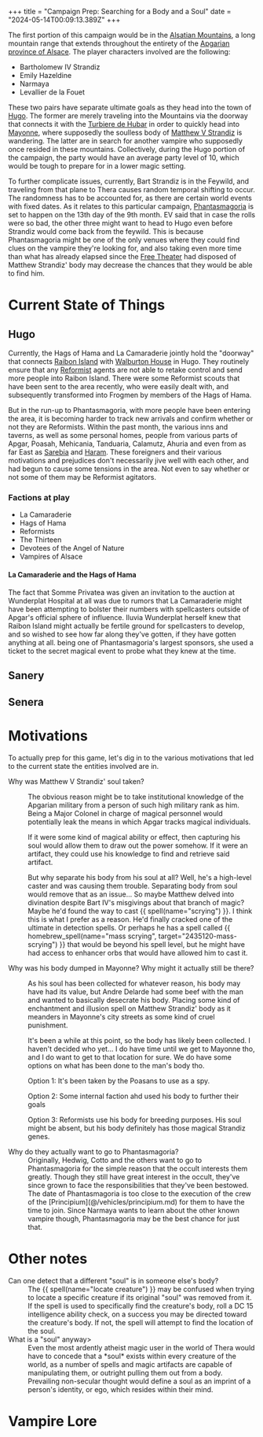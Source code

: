 +++
title = "Campaign Prep: Searching for a Body and a Soul"
date = "2024-05-14T00:09:13.389Z"
+++

The first portion of this campaign would be in the [Alsatian Mountains](@/locations/alsatian-mountains.md), a long mountain range that extends throughout the entirety of the [Apgarian](@/locations/apgar.md) [province of Alsace](@/locations/alsace.md). The player characters involved are the following:

 - Bartholomew IV Strandiz
 - Emily Hazeldine
 - Narmaya
 - Levallier de la Fouet

These two pairs have separate ultimate goals as they head into the town of [Hugo](@/locations/hugo.md). The former are merely traveling into the Mountains via the doorway that connects it with the [Turbiere de Hubar](@/locations/turbiere-de-hubar.md) in order to quickly head into [Mayonne](@/locations/mayonne.md), where supposedly the soulless body of [Matthew V Strandiz](@/characters/matthew-v-strandiz.md) is wandering. The latter are in search for another vampire who supposedly once resided in these mountains. Collectively, during the Hugo portion of the campaign, the party would have an average party level of 10, which would be tough to prepare for in a lower magic setting.

To further complicate issues, currently, Bart Strandiz is in the Feywild, and traveling from that plane to Thera causes random temporal shifting to occur. The randomness has to be accounted for, as there are certain world events with fixed dates. As it relates to this particular campaign, [Phantasmagoria](@/events/phantasmagoria.md) is set to happen on the 13th day of the 9th month. EV said that in case the rolls were so bad, the other three might want to head to Hugo even before Strandiz would come back from the feywild. This is because Phantasmagoria might be one of the only venues where they could find clues on the vampire they're looking for, and also taking even more time than what has already elapsed since the [Free Theater](@/organizations/free-theater.md) had disposed of Matthew Strandiz' body may decrease the chances that they would be able to find him.

# Current State of Things

## Hugo

Currently, the Hags of Hama and La Camaraderie jointly hold the "doorway" that connects [Raibon Island](@/locations/raibon-island.md) with [Walburton House]("@/locations/walburton-house.md) in Hugo. They routinely ensure that any [Reformist](@/religions/reformed-divine-masochist.md) agents are not able to retake control and send more people into Raibon Island. There were some Reformist scouts that have been sent to the area recently, who were easily dealt with, and subsequently transformed into Frogmen by members of the Hags of Hama.

But in the run-up to Phantasmagoria, with more people have been entering the area, it is becoming harder to track new arrivals and confirm whether or not they are Reformists. Within the past month, the various inns and taverns, as well as some personal homes, people from various parts of Apgar, Poasah, Mehicania, Tanduaria, Calamutz, Ahuria and even from as far East as [Sarebia](@/locations/sarebia.md) and [Haram](@/locations/haram.md). These foreigners and their various motivations and prejudices don't necessarily jive well with each other, and had begun to cause some tensions in the area. Not even to say whether or not some of them may be Reformist agitators.

### Factions at play
 - La Camaraderie
 - Hags of Hama
 - Reformists
 - The Thirteen
 - Devotees of the Angel of Nature
 - Vampires of Alsace

#### La Camaraderie and the Hags of Hama

The fact that Somme Privatea was given an invitation to the auction at Wunderplat Hospital at all was due to rumors that La Camaraderie might have been attempting to bolster their numbers with spellcasters outside of Apgar's official sphere of influence. Iluvia Wunderplat herself knew that Raibon Island might actually be fertile ground for spellcasters to develop, and so wished to see how far along they've gotten, if they have gotten anything at all. being one of Phantasmagoria's largest sponsors, she used a ticket to the secret magical event to probe what they knew at the time.

## Sanery

## Senera

# Motivations

To actually prep for this game, let's dig in to the various motivations that led to the current state the entities involved are in.

<dl>
  <dt>Why was Matthew V Strandiz' soul taken?</dt>
  <dd>
    <p>The obvious reason might be to take institutional knowledge of the Apgarian military from a person of such high military rank as him. Being a Major Colonel in charge of magical personnel would potentially leak the means in which Apgar tracks magical individuals.
    <p>If it were some kind of magical ability or effect, then capturing his soul would allow them to draw out the power somehow. If it were an artifact, they could use his knowledge to find and retrieve said artifact.
    <p>But why separate his body from his soul at all? Well, he's a high-level caster and was causing them trouble. Separating body from soul would remove that as an issue... So maybe Matthew delved into divination despite Bart IV's misgivings about that branch of magic? Maybe he'd found the way to cast {{ spell(name="scrying") }}. I think this is what I prefer as a reason. He'd finally cracked one of the ultimate in detection spells. Or perhaps he has a spell called {{ homebrew_spell(name="mass scrying", target="2435120-mass-scrying") }} that would be beyond his spell level, but he might have had access to enhancer orbs that would have allowed him to cast it.
  </dd>
  <dt>
    Why was his body dumped in Mayonne? Why might it actually still be there?
  </dt>
  <dd>
    <p>As his soul has been collected for whatever reason, his body may have had its value, but Andre Delarde had some beef with the man and wanted to basically desecrate his body. Placing some kind of enchantment and illusion spell on Matthew Strandiz' body as it meanders in Mayonne's city streets as some kind of cruel punishment.
    <p>It's been a while at this point, so the body has likely been collected. I haven't decided who yet... I do have time until we get to Mayonne tho, and I do want to get to that location for sure.
    We do have some options on what has been done to the man's body tho.
    <p>Option 1: It's been taken by the Poasans to use as a spy.
    <p>Option 2: Some internal faction ahd used his body to further their goals
    <p>Option 3: Reformists use his body for breeding purposes. His soul might be absent, but his body definitely has those magical Strandiz genes.
  </dd>
  <dt>Why do they actually want to go to Phantasmagoria?</dt>
  <dd>
    Originally, Hedwig, Cotto and the others want to go to Phantasmagoria for the simple reason that the occult interests them greatly. Though they still have great interest in the occult, they've since grown to face the responsibilities that they've been bestowed. The date of Phantasmagoria is too close to the execution of the crew of the [Principium](@/vehicles/principium.md) for them to have the time to join. Since Narmaya wants to learn about the other known vampire though, Phantasmagoria may be the best chance for just that.
  </dd>
</dl>

# Other notes
<dl>
  <dt>Can one detect that a different "soul" is in someone else's body?</dt>
  <dd>
    The {{ spell(name="locate creature") }} may be confused when trying to locate a specific creature if its original "soul" was removed from it. If the spell is used to specifically find the creature's body, roll a DC 15 intelligence ability check, on a success you may be directed toward the creature's body. If not, the spell will attempt to find the location of the soul.
    </dd>
  <dt>What is a "soul" anyway></dt>
  <dd>
    Even the most ardently atheist magic user in the world of Thera would have to concede that a *soul* exists within every creature of the world, as a number of spells and magic artifacts are capable of manipulating them, or outright pulling them out from a body.
    Prevailing non-secular thought would define a soul as an imprint of a person's identity, or ego, which resides within their mind. 
  </dd>
</dl>

# Vampire Lore